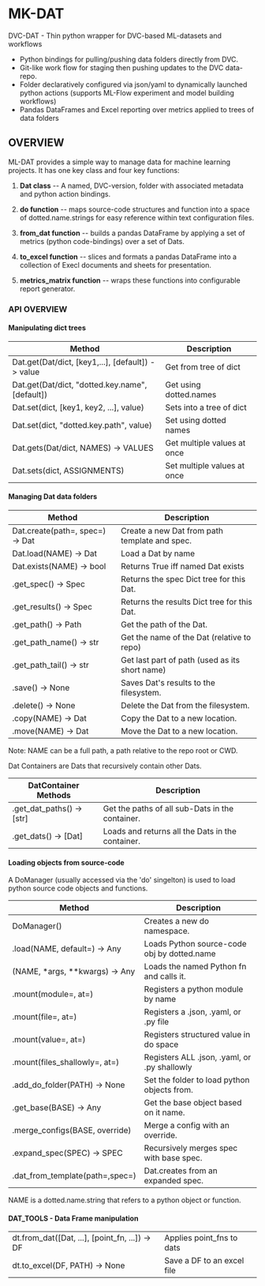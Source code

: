 # MK-DAT

DVC-DAT - Thin python wrapper for DVC-based ML-datasets and workflows
- Python bindings for pulling/pushing data folders directly from DVC.
- Git-like work flow for staging then pushing updates to the DVC data-repo.
- Folder declaratively configured via json/yaml to dynamically launched python actions
  (supports ML-Flow experiment and model building workflows)
- Pandas DataFrames and Excel reporting over metrics applied to trees of data folders



## OVERVIEW

ML-DAT provides a simple way to manage data for machine learning projects.
It has one key class and four key functions:

1. **Dat class** -- A named, DVC-version, folder with associated metadata and 
    python action bindings.

2. **do function** -- maps source-code structures and function into a space of 
   dotted.name.strings for easy reference within text configuration files.

3. **from_dat function** -- builds a pandas DataFrame by applying a set of 
   metrics (python code-bindings) over a set of Dats.

4. **to_excel function** -- slices and formats a pandas DataFrame into a collection 
   of Execl documents and sheets for presentation.
   
5. **metrics_matrix function** -- wraps these functions into configurable report 
   generator.


### API OVERVIEW

#### Manipulating dict trees

| Method                                            | Description                 |
|---------------------------------------------------|-----------------------------|
| Dat.get(Dat/dict, [key1,...], [default]) -> value | Get from tree of dict       |
| Dat.get(Dat/dict, "dotted.key.name", [default])   | Get using dotted.names      |
| Dat.set(dict, [key1, key2, ...], value)           | Sets into a tree of dict    |
| Dat.set(dict, "dotted.key.path", value)           | Set using dotted names      |
| Dat.gets(Dat/dict, NAMES) -> VALUES               | Get multiple values at once |
| Dat.sets(dict, ASSIGNMENTS)                       | Set multiple values at once |


#### Managing Dat data folders

| Method                          | Description                                    |
|---------------------------------|------------------------------------------------|
| Dat.create(path=, spec=) -> Dat | Create a new Dat from path template and spec.  |
| Dat.load(NAME) -> Dat           | Load a Dat by name                             |
| Dat.exists(NAME) -> bool        | Returns True iff named Dat exists              |
| .get_spec() -> Spec             | Returns the spec Dict tree for this Dat.       |
| .get_results() -> Spec          | Returns the results Dict tree for this Dat.    |
| .get_path() -> Path             | Get the path of the Dat.                       |
| .get_path_name() -> str         | Get the name of the Dat (relative to repo)     |
| .get_path_tail() -> str         | Get last part of path (used as its short name) |
| .save() -> None                 | Saves Dat's results to the filesystem.         |
| .delete() -> None               | Delete the Dat from the filesystem.            |
| .copy(NAME) -> Dat              | Copy the Dat to a new location.                |
| .move(NAME) -> Dat              | Move the Dat to a new location.                |

Note: NAME can be a full path, a path relative to the repo root or CWD.


Dat Containers are Dats that recursively contain other Dats.

| DatContainer Methods      | Description                                      |
|---------------------------|--------------------------------------------------|
| .get_dat_paths() -> [str] | Get the paths of all sub-Dats in the container.  |
| .get_dats() -> [Dat]      | Loads and returns all the Dats in the container. |


#### Loading objects from source-code

A DoManager (usually accessed via the 'do' singelton) is used to load python 
source code objects and functions.

| Method                          | Description                                  |
|---------------------------------|----------------------------------------------|
| DoManager()                     | Creates a new do namespace.                  |
| .load(NAME, default=) -> Any    | Loads Python source-code obj by dotted.name  |
| (NAME, *args, **kwargs) -> Any  | Loads the named Python fn and calls it.      |
| .mount(module=, at=)            | Registers a python module by name            |
| .mount(file=, at=)              | Registers a .json, .yaml, or .py file        |
| .mount(value=, at=)             | Registers structured value in do space       |
| .mount(files_shallowly=, at=)   | Registers ALL .json, .yaml, or .py shallowly | 
| .add_do_folder(PATH) -> None    | Set the folder to load python objects from.  |
| .get_base(BASE) -> Any          | Get the base object based on it name.        |
| .merge_configs(BASE, override)  | Merge a config with an override.             |
| .expand_spec(SPEC) -> SPEC      | Recursively merges spec with base spec.      |
| .dat_from_template(path=,spec=) | Dat.creates from an expanded spec.           |

NAME is a dotted.name.string that refers to a python object or function.

#### DAT_TOOLS - Data Frame manipulation

|                                                |                            |
|------------------------------------------------|----------------------------|
| dt.from_dat([Dat, ...], [point_fn, ...]) -> DF | Applies point_fns to dats  |
| dt.to_excel(DF, PATH) -> None                  | Save a DF to an excel file |

    

